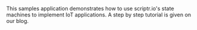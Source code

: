 This samples application demonstrates how to use scriptr.io's state machines to implement IoT applications.
A step by step tutorial is given on our blog.
